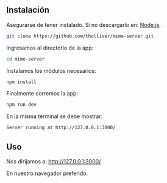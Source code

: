 ## Instalación

Asegurarse de tener instalado. Si no descargarlo en: [Node.js](http://nodejs.org/).

```sh
git clone https://github.com/tholliver/mime-server.git
``` 
Ingresamos al directorio de la app:
```sh
cd mime-server
```
Instalamos los módulos necesarios:
```sh
npm install
```
Finalmente corremos la app:
```sh 
npm run dev
```
En la misma terminal se debe mostrar:
```sh
Server running at http://127.0.0.1:3000/
```
## Uso 

Nos dirijamos a: http://127.0.0.1:3000/

En nuestro navegador preferido.  



